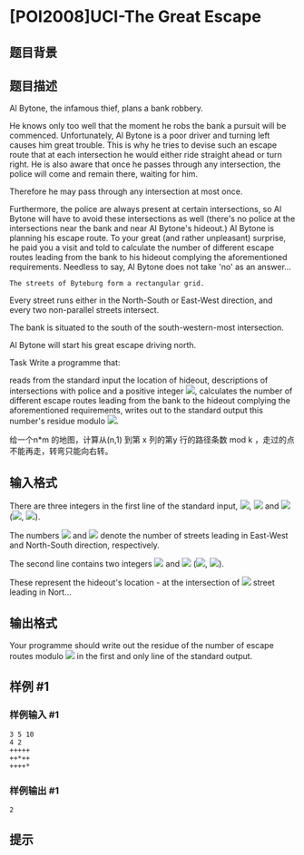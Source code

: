# [POI2008]UCI-The Great Escape

## 题目背景



## 题目描述

Al Bytone, the infamous thief, plans a bank robbery.

He knows only too well that the moment he robs the bank a pursuit    will be commenced. Unfortunately, Al Bytone is a poor driver and turning    left causes him great trouble. This is why he tries to devise such an    escape route that at each intersection he would either ride straight    ahead or turn right. He is also aware that once he passes through any    intersection, the police will come and remain there, waiting for him.

Therefore he may pass through any intersection at most once.

Furthermore, the police are always present at certain intersections,    so Al Bytone will have to avoid these intersections as well    (there's no police at the intersections near the bank and near Al Bytone's    hideout.)    Al Bytone is planning his escape route. To your great (and rather    unpleasant) surprise, he paid you a visit and told to calculate the    number of different escape routes leading from the bank to his hideout    complying the aforementioned requirements. Needless to say, Al Bytone    does not take 'no' as an answer...

    The streets of Byteburg form a rectangular grid.

Every street runs either in the North-South or East-West direction,    and every two non-parallel streets intersect.

The bank is situated to the south of the south-western-most intersection.

Al Bytone will start his great escape driving north.

Task      Write a programme that:

reads from the standard input the location of hideout,          descriptions of intersections with police and a positive          integer ![](http://main.edu.pl/images/OI15/uci-en-tex.1.png),                      calculates the number of different escape routes leading from the bank to the hideout          complying the aforementioned requirements,                      writes out to the standard output this number's residue modulo ![](http://main.edu.pl/images/OI15/uci-en-tex.2.png).

给一个n\*m  的地图，计算从(n,1)  到第 x 列的第y  行的路径条数 mod k ，走过的点不能再走，转弯只能向右转。


## 输入格式

There are three integers in the first line of the standard input,      ![](http://main.edu.pl/images/OI15/uci-en-tex.3.png), ![](http://main.edu.pl/images/OI15/uci-en-tex.4.png) and ![](http://main.edu.pl/images/OI15/uci-en-tex.5.png) (![](http://main.edu.pl/images/OI15/uci-en-tex.6.png), ![](http://main.edu.pl/images/OI15/uci-en-tex.7.png)).

The numbers ![](http://main.edu.pl/images/OI15/uci-en-tex.8.png) and ![](http://main.edu.pl/images/OI15/uci-en-tex.9.png) denote the number of streets leading in      East-West and North-South direction, respectively.

The second line contains two integers ![](http://main.edu.pl/images/OI15/uci-en-tex.10.png) and ![](http://main.edu.pl/images/OI15/uci-en-tex.11.png) (![](http://main.edu.pl/images/OI15/uci-en-tex.12.png),      ![](http://main.edu.pl/images/OI15/uci-en-tex.13.png)).

These represent the hideout's location - at the intersection      of ![](http://main.edu.pl/images/OI15/uci-en-tex.14.png) street leading in Nort…


## 输出格式

Your programme should write out the residue of the number of escape      routes modulo ![](http://main.edu.pl/images/OI15/uci-en-tex.26.png) in the first and only line of the standard output.


## 样例 #1

### 样例输入 #1
```
3 5 10
4 2
+++++
++*++
++++*
```

### 样例输出 #1

```
2
```

## 提示


